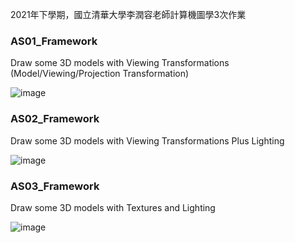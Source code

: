 2021年下學期，國立清華大學李潤容老師計算機圖學3次作業
### AS01_Framework
Draw some 3D models with Viewing Transformations (Model/Viewing/Projection Transformation)

![image](https://github.com/s105021127/NTHU-Computer-Graphic-2021/assets/22366572/014b0cb8-ee30-42e6-b358-ed7f1cf5a83d)

### AS02_Framework
Draw some 3D models with Viewing Transformations Plus Lighting

![image](https://github.com/s105021127/NTHU-Computer-Graphic-2021/assets/22366572/8a48b6e1-2f7d-4f3a-b86d-7f36f19318bc)

### AS03_Framework
Draw some 3D models with Textures and Lighting

![image](https://github.com/s105021127/NTHU-Computer-Graphic-2021/assets/22366572/ff1a2b25-c5fa-4789-876f-17cff65e30ed)
